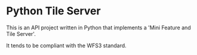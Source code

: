 # Python Tile Server

This is an API project written in Python that implements a 'Mini Feature and Tile Server'. 

It tends to be compliant with the WFS3 standard.

